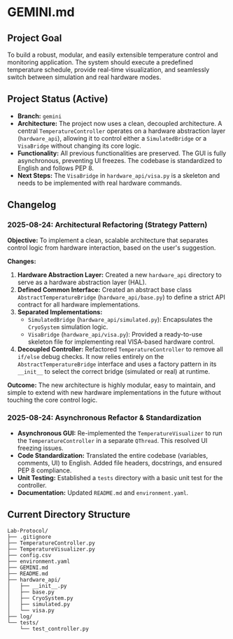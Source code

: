 # GEMINI.md

## Project Goal

To build a robust, modular, and easily extensible temperature control and monitoring application. The system should execute a predefined temperature schedule, provide real-time visualization, and seamlessly switch between simulation and real hardware modes.

## Project Status (Active)

- **Branch:** `gemini`
- **Architecture:** The project now uses a clean, decoupled architecture. A central `TemperatureController` operates on a hardware abstraction layer (`hardware_api`), allowing it to control either a `SimulatedBridge` or a `VisaBridge` without changing its core logic.
- **Functionality:** All previous functionalities are preserved. The GUI is fully asynchronous, preventing UI freezes. The codebase is standardized to English and follows PEP 8.
- **Next Steps:** The `VisaBridge` in `hardware_api/visa.py` is a skeleton and needs to be implemented with real hardware commands.

## Changelog

### 2025-08-24: Architectural Refactoring (Strategy Pattern)

**Objective:** To implement a clean, scalable architecture that separates control logic from hardware interaction, based on the user's suggestion.

**Changes:**
1.  **Hardware Abstraction Layer:** Created a new `hardware_api` directory to serve as a hardware abstraction layer (HAL).
2.  **Defined Common Interface:** Created an abstract base class `AbstractTemperatureBridge` (`hardware_api/base.py`) to define a strict API contract for all hardware implementations.
3.  **Separated Implementations:**
    - `SimulatedBridge` (`hardware_api/simulated.py`): Encapsulates the `CryoSystem` simulation logic.
    - `VisaBridge` (`hardware_api/visa.py`): Provided a ready-to-use skeleton file for implementing real VISA-based hardware control.
4.  **Decoupled Controller:** Refactored `TemperatureController` to remove all `if/else` debug checks. It now relies entirely on the `AbstractTemperatureBridge` interface and uses a factory pattern in its `__init__` to select the correct bridge (simulated or real) at runtime.

**Outcome:** The new architecture is highly modular, easy to maintain, and simple to extend with new hardware implementations in the future without touching the core control logic.

### 2025-08-24: Asynchronous Refactor & Standardization

- **Asynchronous GUI:** Re-implemented the `TemperatureVisualizer` to run the `TemperatureController` in a separate `QThread`. This resolved UI freezing issues.
- **Code Standardization:** Translated the entire codebase (variables, comments, UI) to English. Added file headers, docstrings, and ensured PEP 8 compliance.
- **Unit Testing:** Established a `tests` directory with a basic unit test for the controller.
- **Documentation:** Updated `README.md` and `environment.yaml`.

## Current Directory Structure

```
Lab-Protocol/
├── .gitignore
├── TemperatureController.py
├── TemperatureVisualizer.py
├── config.csv
├── environment.yaml
├── GEMINI.md
├── README.md
├── hardware_api/
│   ├── __init__.py
│   ├── base.py
│   ├── CryoSystem.py
│   ├── simulated.py
│   └── visa.py
├── log/
└── tests/
    └── test_controller.py
```